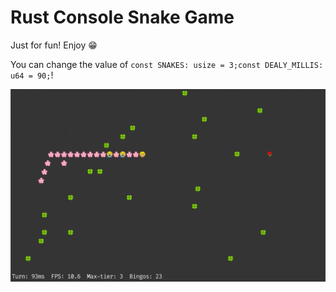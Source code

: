 # Rust Console Snake Game
Just for fun! Enjoy 😁

You can change the value of `const SNAKES: usize = 3;const DEALY_MILLIS: u64 = 90;`!

![alt text](https://github.com/wyhhh/snake/blob/master/snake.gif)